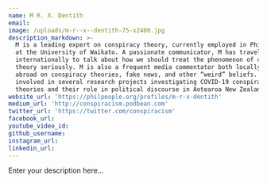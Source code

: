 ```yaml
---
name: M R. X. Dentith
email:
image: /uploads/m-r--x--dentith-75-x2400.jpg
description_markdown: >-
  M is a leading expert on conspiracy theory, currently employed in Philosophy
  at the University of Waikato. A passionate communicator, M has travelled
  internationally to talk about how we should treat the phenomenon of conspiracy
  theory seriously. M is also a frequent media commentator both locally and
  abroad on conspiracy theories, fake news, and other “weird” beliefs. M is now
  involved in several research projects investigating COVID-19 conspiracy
  theories and their role in political discourse in Aotearoa New Zealand.
website_url: 'https://philpeople.org/profiles/m-r-x-dentith'
medium_url: 'http://conspiracism.podbean.com'
twitter_url: 'https://twitter.com/conspiracism'
facebook_url:
youtube_video_id:
github_username:
instagram_url:
linkedin_url:
---
```


Enter your description here...
